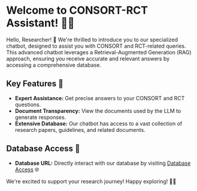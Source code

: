 # Welcome to CONSORT-RCT Assistant! 🚀🤖

Hello, Researcher! 👋 We're thrilled to introduce you to our specialized chatbot, designed to assist you with CONSORT and RCT-related queries. This advanced chatbot leverages a Retrieval-Augmented Generation (RAG) approach, ensuring you receive accurate and relevant answers by accessing a comprehensive database.

## Key Features 🌟
- **Expert Assistance:** Get precise answers to your CONSORT and RCT questions.
- **Document Transparency:** View the documents used by the LLM to generate responses.
- **Extensive Database:** Our chatbot has access to a vast collection of research papers, guidelines, and related documents.

## Database Access 🔗
- **Database URL:** Directly interact with our database by visiting [Database Access](awseb-e-mmtzduxdgy-stack-awsebrdsdatabase-a1ggrejgeign.cp5mioiwgdbp.ca-central-1.rds.amazonaws.com) 🌐

We're excited to support your research journey! Happy exploring! 📑😊
